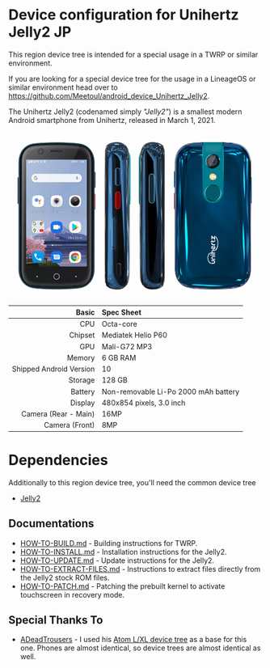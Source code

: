 Device configuration for Unihertz Jelly2 JP
===========================================

This region device tree is intended for a special usage in a TWRP or similar environment.

If you are looking for a special device tree for the usage in a LineageOS or similar environment head over to https://github.com/Meetoul/android_device_Unihertz_Jelly2.

The Unihertz Jelly2 (codenamed simply _"Jelly2"_) is a smallest modern Android smartphone from Unihertz, released in March 1, 2021.

![](https://github.com/Meetoul/twrp_device_Unihertz_Jelly2/blob/master/docs/images/jelly2.png)

| Basic                   | Spec Sheet                                                                                                                     |
| -----------------------:|:------------------------------------------------------------------------------------------------------------------------------ |
| CPU                     | Octa-core                                                                                                                      |
| Chipset                 | Mediatek Helio P60                                                                                                             |
| GPU                     | Mali-G72 MP3                                                                                                                   |
| Memory                  | 6 GB RAM                                                                                                                       |
| Shipped Android Version | 10                                                                                                                             |
| Storage                 | 128 GB                                                                                                                         |
| Battery                 | Non-removable Li-Po 2000 mAh battery                                                                                           |
| Display                 | 480x854 pixels, 3.0 inch                                                                                                       |
| Camera (Rear - Main)    | 16MP                                                                                                                           |
| Camera (Front)          | 8MP                                                                                                                            |

# Dependencies

Additionally to this region device tree, you'll need the common device tree

- [Jelly2](https://github.com/Meetoul/twrp_device_Unihertz_Jelly2)

## Documentations

- [HOW-TO-BUILD.md](https://github.com/Meetoul/twrp_device_Unihertz_Jelly2/blob/master/docs/HOW-TO-BUILD.md) - Building instructions for TWRP.
- [HOW-TO-INSTALL.md](https://github.com/Meetoul/twrp_device_Unihertz_Jelly2/blob/master/docs/HOW-TO-INSTALL.md) - Installation instructions for the Jelly2.
- [HOW-TO-UPDATE.md](https://github.com/Meetoul/twrp_device_Unihertz_Jelly2/blob/master/docs/HOW-TO-UPDATE.md) - Update instructions for the Jelly2.
- [HOW-TO-EXTRACT-FILES.md](https://github.com/Meetoul/twrp_device_Unihertz_Jelly2/blob/master/docs/HOW-TO-EXTRACT-FILES.md) - Instructions to extract files directly from the Jelly2 stock ROM files.
- [HOW-TO-PATCH.md](https://github.com/Meetoul/twrp_device_Unihertz_Jelly2/blob/master/docs/HOW-TO-PATCH.md) - Patching the prebuilt kernel to activate touchscreen in recovery mode.

## Special Thanks To

- [ADeadTrousers](https://github.com/ADeadTrousers) - I used his [Atom L/XL device tree](https://github.com/ADeadTrousers/twrp_device_Unihertz_Atom_LXL) as a base for this one. Phones are almost identical, so device trees are almost identical as well.

